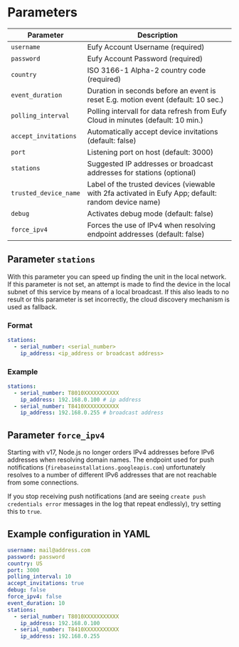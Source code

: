 # Parameters

| Parameter             | Description                                                                                         |
| --------------------- | --------------------------------------------------------------------------------------------------- |
| `username`            | Eufy Account Username (required)                                                                    |
| `password`            | Eufy Account Password (required)                                                                    |
| `country`             | ISO 3166-1 Alpha-2 country code (required)                                                          |
| `event_duration`      | Duration in seconds before an event is reset E.g. motion event (default: 10 sec.)                   |
| `polling_interval`    | Polling intervall for data refresh from Eufy Cloud in minutes (default: 10 min.)                    |
| `accept_invitations`  | Automatically accept device invitations (default: false)                                            |
| `port`                | Listening port on host (default: 3000)                                                              |
| `stations`            | Suggested IP addresses or broadcast addresses for stations (optional)                               |
| `trusted_device_name` | Label of the trusted devices (viewable with 2fa activated in Eufy App; default: random device name) |
| `debug`               | Activates debug mode (default: false)                                                               |
| `force_ipv4`          | Forces the use of IPv4 when resolving endpoint addresses (default: false)                           |

## Parameter `stations`

With this parameter you can speed up finding the unit in the local network. If this parameter is not set, an attempt is made to find the device in the local subnet of this service by means of a local broadcast. If this also leads to no result or this parameter is set incorrectly, the cloud discovery mechanism is used as fallback.

### Format

```yaml
stations:
  - serial_number: <serial_number>
    ip_address: <ip_address or broadcast address>
```

### Example

```yaml
stations:
  - serial_number: T8010XXXXXXXXXXX
    ip_address: 192.168.0.100 # ip address
  - serial_number: T8410XXXXXXXXXXX
    ip_address: 192.168.0.255 # broadcast address
```

## Parameter `force_ipv4`

Starting with v17, Node.js no longer orders IPv4 addresses before IPv6 addresses when resolving domain names. The endpoint used for push notifications (`firebaseinstallations.googleapis.com`) unfortunately resolves to a number of different IPv6 addresses that are not reachable from some connections.

If you stop receiving push notifications (and are seeing `create push credentials error` messages in the log that repeat endlessly), try setting this to `true`.

## Example configuration in YAML

```yaml
username: mail@address.com
password: password
country: US
port: 3000
polling_interval: 10
accept_invitations: true
debug: false
force_ipv4: false
event_duration: 10
stations:
  - serial_number: T8010XXXXXXXXXXX
    ip_address: 192.168.0.100
  - serial_number: T8410XXXXXXXXXXX
    ip_address: 192.168.0.255
```